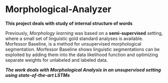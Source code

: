 # Morphological-Analyzer
**This project deals with study of internal structure of words**

Previously, *Morphology learning* was based on a **semi-supervised** setting, where a small set of linguistic gold standard analyses is available.
Morfessor Baseline, is a method for unsupervised morphological segmentation. Morfessor Baseline shows linguistic segmentations can be exploited by
adding them into the data likelihood function and optimizing separate weights for unlabeled and labeled data.

***The work deals with Morphological Analysis in an unsupervised setting using state-of-the-art LSTMs***
 
